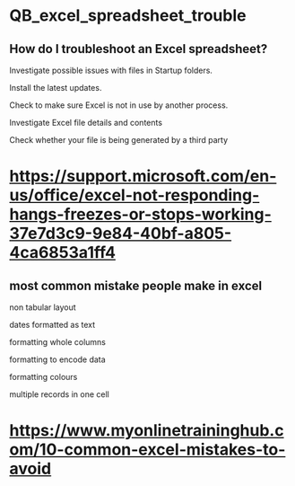 # QB_excel_spreadsheet_trouble

## How do I troubleshoot an Excel spreadsheet?

Investigate possible issues with files in Startup folders. 

Install the latest updates.

Check to make sure Excel is not in use by another process. 

Investigate Excel file details and contents

Check whether your file is being generated by a third party

# https://support.microsoft.com/en-us/office/excel-not-responding-hangs-freezes-or-stops-working-37e7d3c9-9e84-40bf-a805-4ca6853a1ff4

##  most common mistake people make in excel 

non tabular layout

dates formatted as text 

formatting whole columns 

formatting to encode data 

formatting colours 

multiple records in one cell

# https://www.myonlinetraininghub.com/10-common-excel-mistakes-to-avoid
